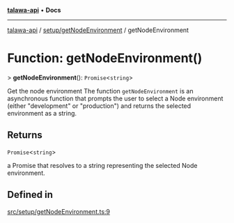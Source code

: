 [**talawa-api**](../../../README.md) • **Docs**

***

[talawa-api](../../../modules.md) / [setup/getNodeEnvironment](../README.md) / getNodeEnvironment

# Function: getNodeEnvironment()

\> **getNodeEnvironment**(): `Promise`\<`string`\>

Get the node environment
The function `getNodeEnvironment` is an asynchronous function that prompts the user to select a Node
environment (either "development" or "production") and returns the selected environment as a string.

## Returns

`Promise`\<`string`\>

a Promise that resolves to a string representing the selected Node environment.

## Defined in

[src/setup/getNodeEnvironment.ts:9](https://github.com/PalisadoesFoundation/talawa-api/blob/f1c816bca43cc03a8c1bd303394e2550a50db017/src/setup/getNodeEnvironment.ts#L9)
